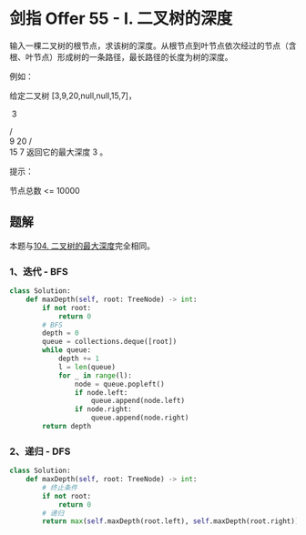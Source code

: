 # 剑指 Offer 55 - I. 二叉树的深度

输入一棵二叉树的根节点，求该树的深度。从根节点到叶节点依次经过的节点（含根、叶节点）形成树的一条路径，最长路径的长度为树的深度。

例如：

给定二叉树 [3,9,20,null,null,15,7]，

​	3

   / \
  9  20
    /  \
   15   7
返回它的最大深度 3 。

 

提示：

节点总数 <= 10000

## 题解

本题与[104. 二叉树的最大深度](https://github.com/CastleYeager/PythonicLeetcode/blob/main/%E6%A0%91/%E4%BA%8C%E5%8F%89%E6%A0%91/104.%20%E4%BA%8C%E5%8F%89%E6%A0%91%E7%9A%84%E6%9C%80%E5%A4%A7%E6%B7%B1%E5%BA%A6.md)完全相同。

### 1、迭代 - BFS

```python
class Solution:
    def maxDepth(self, root: TreeNode) -> int:
        if not root:
            return 0
        # BFS
        depth = 0
        queue = collections.deque([root])
        while queue:
            depth += 1
            l = len(queue)
            for _ in range(l):
                node = queue.popleft()
                if node.left:
                    queue.append(node.left)
                if node.right:
                    queue.append(node.right)
        return depth
```

### 2、递归 - DFS	

```python
class Solution:
    def maxDepth(self, root: TreeNode) -> int:
        # 终止条件
        if not root:
            return 0
        # 递归
        return max(self.maxDepth(root.left), self.maxDepth(root.right)) + 1
```

